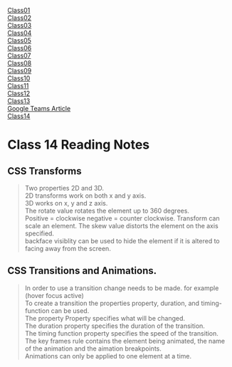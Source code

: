 [Class01](Class01.md)  
[Class02](Class02.md)  
[Class03](Class03.md)  
[Class04](Class04.md)  
[Class05](Class05.md)  
[Class06](Class06.md)  
[Class07](Class07.md)  
[Class08](Class08.md)  
[Class09](Class09.md)  
[Class10](class10.md)  
[Class11](Class11.md)  
[Class12](Class12.md)  
[Class13](Class13.md)  
[Google Teams Article](googleteams.md)  
[Class14](Class14.md)  

# **Class 14 Reading Notes**

## CSS Transforms

> Two  properties 2D and 3D.  
> 2D transforms work on both x and y axis.  
> 3D works on x, y and z axis.  
> The rotate value rotates the element up to 360 degrees.  
> Positive = clockwise negative = counter clockwise.
>Transform can scale an element.
> The skew value distorts the element on the axis specified.  
> backface visiblity can be used to hide the element if it is altered to facing away from the screen.  

## CSS Transitions and Animations.

> In order to use a transition change needs to be made. for example (hover focus active)  
> To create a transition the properties property, duration, and timing-function can be used.  
> The property Property specifies what will be changed.  
> The duration property specifies the duration of the transition.  
>The timing function property specifies the speed of the transition.  
> The key frames rule contains the element being animated, the name of the animation and the aimation breakpoints.  
> Animations can only be applied to one element at a time.  
